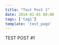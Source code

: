 ```yaml
---
title: "Test Post 1"
date: 2014-01-01 00:00
tags: ['tag1']
template: 'test_page'
---
```


TEST POST #1